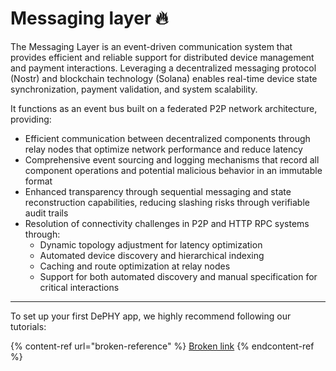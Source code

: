 # Messaging layer 🔥

The Messaging Layer is an event-driven communication system that provides efficient and reliable support for distributed device management and payment interactions. Leveraging a decentralized messaging protocol (Nostr) and blockchain technology (Solana) enables real-time device state synchronization, payment validation, and system scalability.

It functions as an event bus built on a federated P2P network architecture, providing:

* Efficient communication between decentralized components through relay nodes that optimize network performance and reduce latency
* Comprehensive event sourcing and logging mechanisms that record all component operations and potential malicious behavior in an immutable format
* Enhanced transparency through sequential messaging and state reconstruction capabilities, reducing slashing risks through verifiable audit trails
* Resolution of connectivity challenges in P2P and HTTP RPC systems through:
  * Dynamic topology adjustment for latency optimization
  * Automated device discovery and hierarchical indexing
  * Caching and route optimization at relay nodes
  * Support for both automated discovery and manual specification for critical interactions

***

To set up your first DePHY app, we highly recommend following our tutorials:

{% content-ref url="broken-reference" %}
[Broken link](broken-reference)
{% endcontent-ref %}


